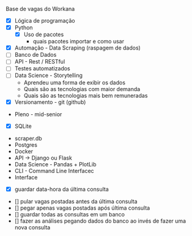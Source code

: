 Base de vagas do Workana
- [x] Lógica de programação
- [x] Python
	- [x] Uso de pacotes
		- quais pacotes importar e como usar
- [x] Automação - Data Scraping (raspagem de dados)
- [ ] Banco de Dados 
- [ ] API - Rest / RESTful
- [ ] Testes automatizados
- [ ] Data Science - Storytelling
	- Aprendeu uma forma de exibir os dados
	- Quais são as tecnologias com maior demanda
	- Quais são as tecnologias mais bem remuneradas
- [x] Versionamento - git (github)
- Pleno - mid-senior
- [x] SQLite
- scraper.db
- Postgres
- Docker
- API -> Django ou Flask
- Data Science - Pandas + PlotLib
- CLI - Command Line Interfacec
- Interface
- [x] guardar data-hora da última consulta 
- [] pular vagas postadas antes da última consulta
- [] pegar apenas vagas postadas após última consulta
- [] guardar todas as consultas em um banco
- [] fazer as análises pegando dados do banco ao invés de fazer uma nova consulta